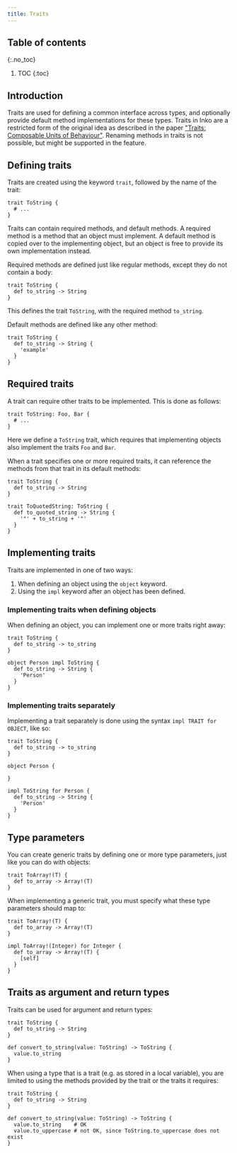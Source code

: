 ```yaml
---
title: Traits
---
```

<!-- vale off -->

## Table of contents
{:.no_toc}

1. TOC
{:toc}

## Introduction

Traits are used for defining a common interface across types, and optionally
provide default method implementations for these types. Traits in Inko are a
restricted form of the original idea as described in the paper ["Traits:
Composable Units of Behaviour"][traits-paper]. Renaming methods in traits is not
possible, but might be supported in the feature.

## Defining traits

Traits are created using the keyword `trait`, followed by the name of the trait:

```inko
trait ToString {
  # ...
}
```

Traits can contain required methods, and default methods. A required method is a
method that an object must implement. A default method is copied over to the
implementing object, but an object is free to provide its own implementation
instead.

Required methods are defined just like regular methods, except they do not
contain a body:

```inko
trait ToString {
  def to_string -> String
}
```

This defines the trait `ToString`, with the required method `to_string`.

Default methods are defined like any other method:

```inko
trait ToString {
  def to_string -> String {
    'example'
  }
}
```

## Required traits

A trait can require other traits to be implemented. This is done as follows:

```inko
trait ToString: Foo, Bar {
  # ...
}
```

Here we define a `ToString` trait, which requires that implementing objects also
implement the traits `Foo` and `Bar`.

When a trait specifies one or more required traits, it can reference the methods
from that trait in its default methods:

```inko
trait ToString {
  def to_string -> String
}

trait ToQuotedString: ToString {
  def to_quoted_string -> String {
    '"' + to_string + '"'
  }
}
```

## Implementing traits

Traits are implemented in one of two ways:

1. When defining an object using the `object` keyword.
1. Using the `impl` keyword after an object has been defined.

### Implementing traits when defining objects

When defining an object, you can implement one or more traits right away:

```inko
trait ToString {
  def to_string -> to_string
}

object Person impl ToString {
  def to_string -> String {
    'Person'
  }
}
```

### Implementing traits separately

Implementing a trait separately is done using the syntax `impl TRAIT for
OBJECT`, like so:

```inko
trait ToString {
  def to_string -> to_string
}

object Person {

}

impl ToString for Person {
  def to_string -> String {
    'Person'
  }
}
```

## Type parameters

You can create generic traits by defining one or more type parameters, just like
you can do with objects:

```inko
trait ToArray!(T) {
  def to_array -> Array!(T)
}
```

When implementing a generic trait, you must specify what these type parameters
should map to:

```inko
trait ToArray!(T) {
  def to_array -> Array!(T)
}

impl ToArray!(Integer) for Integer {
  def to_array -> Array!(T) {
    [self]
  }
}
```

## Traits as argument and return types

Traits can be used for argument and return types:

```inko
trait ToString {
  def to_string -> String
}

def convert_to_string(value: ToString) -> ToString {
  value.to_string
}
```

When using a type that is a trait (e.g. as stored in a local variable), you are
limited to using the methods provided by the trait or the traits it requires:

```inko
trait ToString {
  def to_string -> String
}

def convert_to_string(value: ToString) -> ToString {
  value.to_string    # OK
  value.to_uppercase # not OK, since ToString.to_uppercase does not exist
}
```

[traits-paper]: http://scg.unibe.ch/archive/papers/Scha03aTraits.pdf
